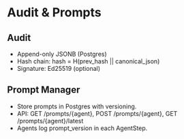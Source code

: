 # Audit & Prompts

## Audit
- Append-only JSONB (Postgres)
- Hash chain: hash = H(prev_hash || canonical_json)
- Signature: Ed25519 (optional)

## Prompt Manager
- Store prompts in Postgres with versioning.
- API: GET /prompts/{agent}, POST /prompts/{agent}, GET /prompts/{agent}/latest
- Agents log prompt_version in each AgentStep.
